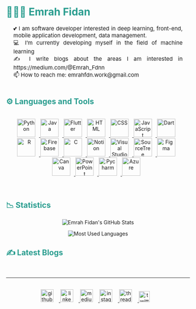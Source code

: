 <!--başlık--> 
<h1 style="color: #2a9d8f;"> 👨🏻‍💻 Emrah Fidan </h1>

<!--about--> 
<p style="text-align: justify; margin: 0 20px; font-size: 15px;" >
   💕 I am software developer interested in deep learning, front-end, mobile application development, data management.
   </p>
   <p style="text-align: justify; margin: 0 20px; font-size: 15px;" >
   💻 I’m currently developing myself in the field of machine learning
   </p>
    <p style="text-align: justify; margin: 0 20px; font-size: 15px;" >
   ✍️ I write blogs about the areas I am interested in https://medium.com/@Emrah_Fdnn
   </p>
   <p style="text-align: justify; margin: 0 20px; font-size: 15px;" >
  📫 How to reach me: emrahfdn.work@gmail.com
   </p>  
<br>



<!-- Languages and Tools -->

<h2 style="color: #2a9d8f">⚙️ Languages and Tools</h2>

<br>   
<!-- Icons Resources -->
<!-- https://devicon.dev/ -->
<!-- https://cdn.jsdelivr.net/npm/simple-icons@v3/icons/ -->
<div align="center">
<a href="https://www.python.org/" target="_blank" rel="noreferrer">
      <img  alt="Python" height="50px" style="padding-right:10px;" src="https://cdn.jsdelivr.net/gh/devicons/devicon/icons/python/python-original.svg"/>
  </a>
   <a href="https://www.java.com/en/" target="_blank" rel="noreferrer">
      <img alt="Java" height="50px" style="padding-right:10px;" src="https://cdn.jsdelivr.net/gh/devicons/devicon/icons/java/java-original.svg"/>
  </a>
  <a href="https://reactjs.org/" target="_blank" rel="noreferrer">
    <img alt="Flutter" height="50px" style="padding-right:10px;" src="https://cdn.jsdelivr.net/gh/devicons/devicon/icons/flutter/flutter-original.svg" />
  </a>
  <a href="https://developer.mozilla.org/en-US/docs/Web/HTML" target="_blank" rel="noreferrer">
      <img alt="HTML" height="50px" style="padding-right:10px;" src="https://cdn.jsdelivr.net/gh/devicons/devicon/icons/html5/html5-original.svg"/>
  </a>
  <a href="https://developer.mozilla.org/en-US/docs/Web/CSS" target="_blank" rel="noreferrer">
      <img alt="CSS" height="50px" style="padding-right:10px;" src="https://cdn.jsdelivr.net/gh/devicons/devicon/icons/css3/css3-original.svg"/>
  </a>
    <a href="https://developer.mozilla.org/en-US/docs/Web/JavaScript" target="_blank" rel="noreferrer">
      <img alt="JavaScript" height="50px" style="padding-right:10px;" src="https://cdn.jsdelivr.net/gh/devicons/devicon/icons/javascript/javascript-plain.svg"/>
  </a>
  <a href="https://reactjs.org/" target="_blank" rel="noreferrer">
    <img alt="Dart" height="50px" style="padding-right:10px;" src="https://cdn.jsdelivr.net/gh/devicons/devicon/icons/dart/dart-original.svg" />
  </a>
<a href="https://reactjs.org/" target="_blank" rel="noreferrer">
    <img alt="R" height="50px" style="padding-right:10px;" src="https://cdn.jsdelivr.net/gh/devicons/devicon/icons/r/r-original.svg" />
  </a>
  <a href="https://firebase.google.com/" target="_blank" rel="noreferrer">
      <img alt="Firebase" height="50px" style="padding-right:10px;" src="https://cdn.jsdelivr.net/gh/devicons/devicon/icons/firebase/firebase-plain.svg"/>
  </a>
  <a href="https://firebase.google.com/" target="_blank" rel="noreferrer">
     <img alt="C" height="50px" style="padding-right:10px;" src="https://cdn.jsdelivr.net/gh/devicons/devicon/icons/c/c-original.svg" />
  </a>
  <a href="https://reactjs.org/" target="_blank" rel="noreferrer">
    <img alt="Notion" height="50px" style="padding-right:10px;" src="https://img.icons8.com/?size=512&id=nvtEH6DpqruC&format=png" />
  </a>
  <a href="https://code.visualstudio.com/" target="_blank" rel="noreferrer">
      <img alt="Visual Studio Code" height="50px" style="padding-right:10px;" src="https://cdn.jsdelivr.net/gh/devicons/devicon/icons/vscode/vscode-original.svg" />    
  </a>
   <a href="https://reactjs.org/" target="_blank" rel="noreferrer">
    <img alt="SourceTree" height="50px" style="padding-right:10px;" src="https://cdn.jsdelivr.net/gh/devicons/devicon/icons/sourcetree/sourcetree-original.svg" />
  </a> 
  <a href="https://www.figma.com/" target="_blank" rel="noreferrer">
      <img  alt="Figma" height="50px" style="padding-right:10px;" src="https://cdn.jsdelivr.net/gh/devicons/devicon/icons/figma/figma-original.svg"/> 
  </a>
  <a href="https://www.canva.com/" target="_blank" rel="noreferrer">
      <img  alt="Canva" height="50px" style="padding-right:10px;" src="https://cdn.jsdelivr.net/gh/devicons/devicon/icons/canva/canva-original.svg"/> 
  </a>
  <a href="https://reactjs.org/" target="_blank" rel="noreferrer">
    <img alt="PowerPoint" height="50px" style="padding-right:10px;" src="https://img.icons8.com/?size=512&id=81726&format=png" />    
  </a>
   <a href="https://reactjs.org/" target="_blank" rel="noreferrer">
    <img alt="Pycharm" height="50px" style="padding-right:10px;" src="https://cdn.jsdelivr.net/gh/devicons/devicon/icons/pycharm/pycharm-original.svg" />
  </a>
   <a href="https://reactjs.org/" target="_blank" rel="noreferrer">
    <img alt="Azure " height="50px" style="padding-right:10px;" src="https://cdn.jsdelivr.net/gh/devicons/devicon/icons/azure/azure-original.svg" />    
  </a>
</div>
<br>
<br>

<!-- Statistics -->

<h2 style="color: #2a9d8f">📉 Statistics</h2>


<!-- Begin Stats Cards -->
<!-- Resources:  -->
<!-- Github & Languages Stats: https://github.com/anuraghazra/github-readme-stats --> 
<div class="stats" align="center">

![Emrah Fidan's GitHub Stats](https://github-readme-stats.vercel.app/api?username=EmrahFidan&hide=stars&count_private=true&show_icons=true&theme=tokyonight&border_radius=20)


<!-- compact programming languages layout -->
![Most Used Languages](https://github-readme-stats.vercel.app/api/top-langs/?username=EmrahFidan&layout=compact&show_icons=true&theme=tokyonight&border_radius=20)


</div>
<!--  End Stats Cards -->


<!-- Latest YouTube Videos -->

<h2 style="color: #2a9d8f">✍ Latest Blogs</h2>
<br />
<div class="youtube videos cards" align="center">


---
<br />
<a href="https://github.com/EmrahFidan" target="_blank">
        <img  style="margin:0 15px 15px 0;" src="https://cdn-icons-png.flaticon.com/128/5968/5968866.png" alt="github" width="35px"/>
    </a>
    <a href="https://www.linkedin.com/in/emrah-fidann/" target="_blank">
        <img  style="margin:0 15px 15px 0;" src="https://cdn-icons-png.flaticon.com/128/3536/3536505.png" alt="linkedln" width="35px"/>
    </a>
    <a href="https://medium.com/@Emrah_Fdnn" target="_blank">
        <img  style="margin:0 15px 15px 0;" src="https://cdn-icons-png.flaticon.com/128/2504/2504925.png" alt="medium" width="35px"/>
    </a>
    <a href="https://www.instagram.com/emrah_fdnn/" target="_blank">
        <img  style="margin:0 15px 15px 0;" src="https://cdn-icons-png.flaticon.com/128/174/174855.png" alt="instagram" width="35px"/>
    </a>
    <a href="https://twitter.com/Emrah_fdnn" target="_blank">
        <img  style="margin:0 15px 15px 0;" src="https://seeklogo.com/images/T/twitter-x-logo-0339F999CF-seeklogo.com.png?v=638264860180000000" alt="threads" width="35px"/>
    </a>
    <a href="https://www.threads.net/@emrah_fdnn" target="_blank">
        <img  style="margin:0 15px 15px 0;" src="https://seeklogo.com/images/T/threads-by-instagram-logo-20008C5295-seeklogo.com.png?v=638252100920000000" alt="twitter" width="30px"/>
    </a>
    
<!-- End Footer -->

</div>